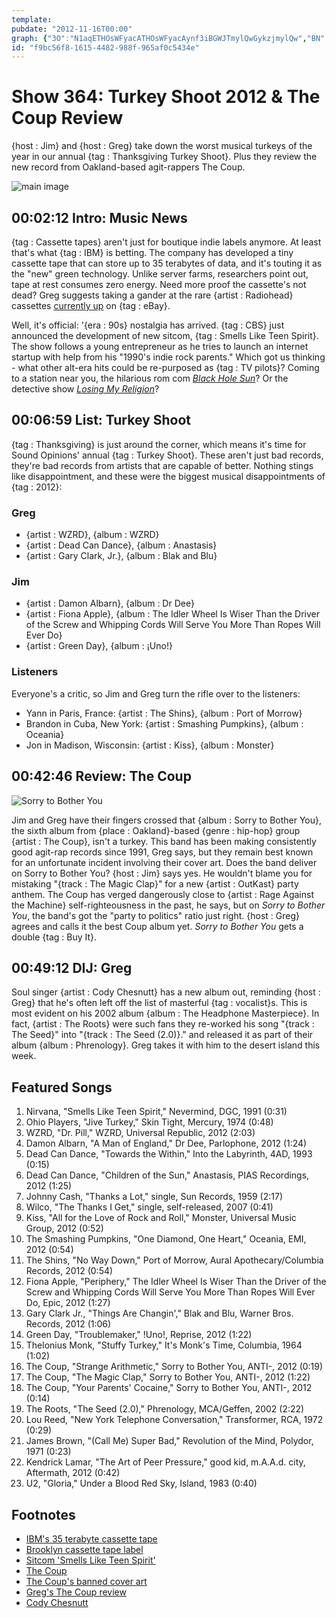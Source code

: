 ```yaml
---
template: 
pubdate: "2012-11-16T00:00"
graph: {"3O":"N1aqETHOsWFyacATHOsWFyacAynf3iBGWJTmylQwGykzjmylQw","BN":"","1ZA":"BAoIjBDvbUBAoIjBDuwS97qipBAoIj469XCBDvbU97qipX6cfd97qipBHm1G","2A0":"CH2ViL81XHL81XHrbpKNL81XHuDdMjBHm1GuDdMjrbpKNuDdMjTNU6HtGGddTNU6HuDdMj"}
id: "f9bc56f8-1615-4482-988f-965af0c5434e"
---
```






# Show 364: Turkey Shoot 2012 & The Coup Review

{host : Jim} and {host : Greg} take down the worst musical turkeys of the year in our annual {tag : Thanksgiving Turkey Shoot}. Plus they review the new record from Oakland-based agit-rappers The Coup.

![main image](https://static.soundopinions.org/images/turkeyshoot.jpg)



## 00:02:12 Intro: Music News

{tag : Cassette tapes} aren't just for boutique indie labels anymore. At least that's what {tag : IBM} is betting. The company has developed a tiny cassette tape that can store up to 35 terabytes of data, and it's touting it as the "new" green technology. Unlike server farms, researchers point out, tape at rest consumes zero energy. Need more proof the cassette's not dead? Greg suggests taking a gander at the rare {artist : Radiohead} cassettes [currently up](http://www.ebay.com/sch/sis.html?_nkw=Radiohead%20first%20four%20demo%20cassette%20tapes%20On%20A%20Friday%20Shindig%20Manic%20Hedgehog&_itemId=160912578428) on {tag : eBay}.

Well, it's official: '{era : 90s} nostalgia has arrived. {tag : CBS} just announced the development of new sitcom, {tag : Smells Like Teen Spirit}. The show follows a young entrepreneur as he tries to launch an internet startup with help from his "1990's indie rock parents." Which got us thinking - what other alt-era hits could be re-purposed as {tag : TV pilots}? Coming to a station near you, the hilarious rom com *[Black Hole Sun](http://www.youtube.com/watch?v=3mbBbFH9fAg)*? Or the detective show *[Losing My Religion](https://www.youtube.com/watch?v=if-UzXIQ5vw)*?



## 00:06:59 List: Turkey Shoot

{tag : Thanksgiving} is just around the corner, which means it's time for Sound Opinions' annual {tag : Turkey Shoot}. These aren't just bad records, they're bad records from artists that are capable of better. Nothing stings like disappointment, and these were the biggest musical disappointments of {tag : 2012}:


### Greg

- {artist : WZRD}, {album : WZRD}
- {artist : Dead Can Dance}, {album : Anastasis}
- {artist : Gary Clark, Jr.}, {album : Blak and Blu}


### Jim

- {artist : Damon Albarn}, {album : Dr Dee}
- {artist : Fiona Apple}, {album : The Idler Wheel Is Wiser Than the Driver of the Screw and Whipping Cords Will Serve You More Than Ropes Will Ever Do}
- {artist : Green Day}, {album : ¡Uno!}


### Listeners

Everyone's a critic, so Jim and Greg turn the rifle over to the listeners:

- Yann in Paris, France: {artist : The Shins}, {album : Port of Morrow}
- Brandon in Cuba, New York: {artist : Smashing Pumpkins}, {album : Oceania}
- Jon in Madison, Wisconsin: {artist : Kiss}, {album : Monster}



## 00:42:46 Review: The Coup

![Sorry to Bother You](https://static.soundopinions.org/assets/364/1ZA0.jpg)

Jim and Greg have their fingers crossed that {album : Sorry to Bother You}, the sixth album from {place : Oakland}-based {genre : hip-hop} group {artist : The Coup}, isn't a turkey. This band has been making consistently good agit-rap records since 1991, Greg says, but they remain best known for an unfortunate incident involving their cover art. Does the band deliver on Sorry to Bother You? {host : Jim} says yes. He wouldn't blame you for mistaking "{track : The Magic Clap}" for a new {artist : OutKast} party anthem. The Coup has verged dangerously close to {artist : Rage Against the Machine} self-righteousness in the past, he says, but on *Sorry to Bother You*, the band's got the "party to politics" ratio just right. {host : Greg} agrees and calls it the best Coup album yet. *Sorry to Bother You* gets a double {tag : Buy It}.



## 00:49:12 DIJ: Greg

Soul singer {artist : Cody Chesnutt} has a new album out, reminding {host : Greg} that he's often left off the list of masterful {tag : vocalist}s. This is most evident on his 2002 album {album : The Headphone Masterpiece}. In fact, {artist : The Roots} were such fans they re-worked his song "{track : The Seed}" into "{track : The Seed (2.0)}." and released it as part of their album {album : Phrenology}. Greg takes it with him to the desert island this week.



## Featured Songs

1. Nirvana, "Smells Like Teen Spirit," Nevermind, DGC, 1991 (0:31)
2. Ohio Players, "Jive Turkey," Skin Tight, Mercury, 1974 (0:48)
3. WZRD, "Dr. Pill," WZRD, Universal Republic, 2012 (2:03)
4. Damon Albarn, "A Man of England," Dr Dee, Parlophone, 2012 (1:24)
5. Dead Can Dance, "Towards the Within," Into the Labyrinth, 4AD, 1993 (0:15)
6. Dead Can Dance, "Children of the Sun," Anastasis, PIAS Recordings, 2012 (1:25)
7. Johnny Cash, "Thanks a Lot," single, Sun Records, 1959 (2:17)
8. Wilco, "The Thanks I Get," single, self-released, 2007 (0:41)
9. Kiss, "All for the Love of Rock and Roll," Monster, Universal Music Group, 2012 (0:52)
10. The Smashing Pumpkins, "One Diamond, One Heart," Oceania, EMI, 2012 (0:54)
11. The Shins, "No Way Down," Port of Morrow, Aural Apothecary/Columbia Records, 2012 (0:54)
12. Fiona Apple, "Periphery," The Idler Wheel Is Wiser Than the Driver of the Screw and Whipping Cords Will Serve You More Than Ropes Will Ever Do, Epic, 2012 (1:27)
13. Gary Clark Jr., "Things Are Changin'," Blak and Blu, Warner Bros. Records, 2012 (1:06)
14. Green Day, "Troublemaker," !Uno!, Reprise, 2012 (1:22)
15. Thelonius Monk, "Stuffy Turkey," It's Monk's Time, Columbia, 1964 (1:02)
16. The Coup, "Strange Arithmetic," Sorry to Bother You, ANTI-, 2012 (0:19)
17. The Coup, "The Magic Clap," Sorry to Bother You, ANTI-, 2012 (1:22)
18. The Coup, "Your Parents' Cocaine," Sorry to Bother You, ANTI-, 2012 (0:14)
19. The Roots, "The Seed (2.0)," Phrenology, MCA/Geffen, 2002 (2:22)
20. Lou Reed, "New York Telephone Conversation," Transformer, RCA, 1972 (0:29)
21. James Brown, "(Call Me) Super Bad," Revolution of the Mind, Polydor, 1971 (0:23)
22. Kendrick Lamar, "The Art of Peer Pressure," good kid, m.A.A.d. city, Aftermath, 2012 (0:42)
23. U2, "Gloria," Under a Blood Red Sky, Island, 1983 (0:40)



## Footnotes

- [IBM's 35 terabyte cassette tape](http://www.reuters.com/article/2012/11/07/entertainment-us-science-cassette-tape-idUSBRE8A61CI20121107)
- [Brooklyn cassette tape label](http://nymag.com/arts/popmusic/features/59222/)
- [Sitcom 'Smells Like Teen Spirit'](http://www.hollywoodreporter.com/live-feed/big-bang-theory-dave-goetsch-cbs-smells-like-teen-spirit-381691)
- [The Coup](http://www.thisisthecoup.com/)
- [The Coup's banned cover art](http://toromagazine.com/culture/listed/066c9dd8-78ce-b9b4-6955-da44c3e83a99/7-Banned-Album-Covers)
- [Greg's The Coup review](http://articles.chicagotribune.com/2012-11-05/entertainment/chi-the-coup-album-review-sorry-to-bother-you-reviewed-20121104_1_album-review-coup-albums-raymond-boots-riley)
- [Cody Chesnutt](http://www.cchesnutt.com/)